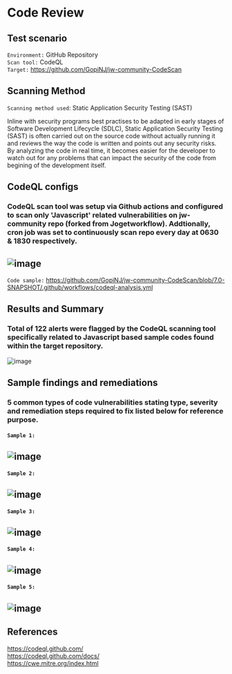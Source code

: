# Code Review
## Test scenario
`Environment:` GitHub Repository  
`Scan tool:` CodeQL  
`Target:` https://github.com/GopiNJ/jw-community-CodeScan  
## Scanning Method
`Scanning method used`: Static Application Security Testing (SAST)  

Inline with security programs best practises to be adapted in early stages of Software Development Lifecycle (SDLC), Static Application Security Testing (SAST) is often carried out on the source code without actually running it and reviews the way the code is written and points out any security risks. By analyzing the code in real time, it becomes easier for the developer to watch out for any problems that can impact the security of the code from begining of the development itself. 

## CodeQL configs  
### CodeQL scan tool was setup via Github actions and configured to scan only 'Javascript' related vulnerabilities on jw-community repo (forked from Jogetworkflow). Addtionally, cron job was set to continuously scan repo every day at 0630 & 1830 respectively.
![image](https://user-images.githubusercontent.com/95695894/186065367-f8f74ace-afa5-47be-bd2a-44ed4776168f.png)
---
`Code sample:` https://github.com/GopiNJ/jw-community-CodeScan/blob/7.0-SNAPSHOT/.github/workflows/codeql-analysis.yml

## Results and Summary
### Total of 122 alerts were flagged by the CodeQL scanning tool specifically related to Javascript based sample codes found within the target repository.
![image](https://user-images.githubusercontent.com/95695894/186072680-dee8e7c0-ea06-4d51-9912-3b643a1dfc59.png)

## Sample findings and remediations
### 5 common types of code vulnerabilities stating type, severity and remediation steps required to fix listed below for reference purpose. 
#### `Sample 1:`
![image](https://user-images.githubusercontent.com/95695894/186066687-2b7d1c36-ebf5-4874-9628-c1c0227b16bf.png)
---
#### `Sample 2:`
![image](https://user-images.githubusercontent.com/95695894/186066826-f6b99bc1-a442-4313-8e7c-dce3554fe574.png)
---
#### `Sample 3:`
![image](https://user-images.githubusercontent.com/95695894/186068794-ff819dab-18ef-44f5-9886-55c11ec93c40.png)
---
#### `Sample 4:`
![image](https://user-images.githubusercontent.com/95695894/186068885-1fea2da0-aafc-467b-bdf0-95c8790db17a.png)
---
#### `Sample 5:`
![image](https://user-images.githubusercontent.com/95695894/186068973-7b6cf141-6527-4cf4-9cf9-634677a6df21.png)
---
## References
https://codeql.github.com/  
https://codeql.github.com/docs/  
https://cwe.mitre.org/index.html  
